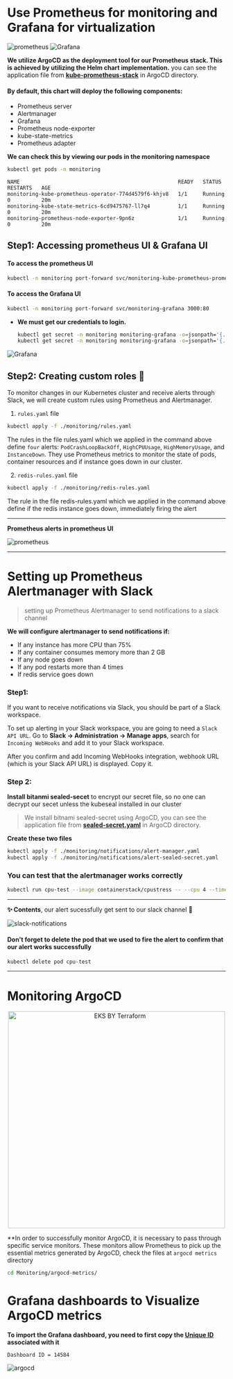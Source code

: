 # Use Prometheus for monitoring and Grafana for virtualization

![prometheus](../images/prometheus-logo.svg)           ![Grafana](../images/grafana-logo.png)

**We utilize ArgoCD as the deployment tool for our Prometheus stack. This is achieved by utilizing the Helm chart implementation.** you can see the application file from **[kube-prometheus-stack](../ArgoCD/app-of-apps/prometheus-stack.yaml)** in ArgoCD directory.

#### By default, this chart will deploy the following components:
- Prometheus server
- Alertmanager
- Grafana
- Prometheus node-exporter
- kube-state-metrics
- Prometheus adapter

**We can check this by viewing our pods in the monitoring namespace**

```bash
kubectl get pods -n monitoring 
```

```
NAME                                                   READY   STATUS    RESTARTS   AGE
monitoring-kube-prometheus-operator-774d4579f6-khjv8   1/1     Running   0          20m
monitoring-kube-state-metrics-6cd9475767-ll7q4         1/1     Running   0          20m
monitoring-prometheus-node-exporter-9pn6z              1/1     Running   0          20m
```
## Step1: Accessing prometheus UI & Grafana UI
#### To access the prometheus UI
  ```bash
  kubectl -n monitoring port-forward svc/monitoring-kube-prometheus-prometheus  9090:9090
  ``` 
#### To access the Grafana UI

  ```bash
  kubectl -n monitoring port-forward svc/monitoring-grafana 3000:80
  ```
- **We must get our credentials to login.**

  ```bash
  kubectl get secret -n monitoring monitoring-grafana -o=jsonpath='{.data.admin-user}' | base64 -d
  kubectl get secret -n monitoring monitoring-grafana -o=jsonpath='{.data.admin-password}' | base64 -d
  ```
![Grafana](../images/grafana-dashboard.png)    

## Step2: Creating custom roles 🚨

To monitor changes in our Kubernetes cluster and receive alerts through Slack, we will create custom rules using Prometheus and Alertmanager. 

1. `rules.yaml` file

```bash
kubectl apply -f ./monitoring/rules.yaml
```
The rules in the file rules.yaml which we applied in the command above define `four` alerts: `PodCrashLoopBackOff`, `HighCPUUsage`, `HighMemoryUsage`, and `InstanceDown`. They use Prometheus metrics to monitor the state of pods, container resources and if instance goes down in our cluster.

2. `redis-rules.yaml` file

```bash
kubectl apply -f ./monitoring/redis-rules.yaml
```
The rule in the file redis-rules.yaml which we applied in the command above define if the redis instance goes down, immediately firing the alert
____
**Prometheus alerts in prometheus UI**

![prometheus](../images/Prometheus.PNG)   

___

# Setting up Prometheus Alertmanager with Slack
> setting up Prometheus Alertmanager to send notifications to a slack channel 

**We will configure alertmanager to send notifications if:**
- If any instance has more CPU than 75%
- If any container consumes memory more than 2 GB
- If any node goes down
- If any pod restarts more than 4 times
- If redis service goes down

### Step1: 

If you want to receive notifications via Slack, you should be part of a Slack workspace.

To set up alerting in your Slack workspace, you are going to need a `Slack API URL`. Go to **Slack -> Administration -> Manage apps**, search for `Incoming WebHooks` and add it to your Slack workspace.

After you confirm and add Incoming WebHooks integration, webhook URL (which is your Slack API URL) is displayed. Copy it.


### Step 2:

**Install bitanmi sealed-secet** to encrypt our secret file, so no one can decrypt our secet unless the kubeseal installed in our cluster

> We install bitnami sealed-secret using ArgoCD, you can see the application file from **[sealed-secret.yaml](../ArgoCD/app-of-apps/sealed-secret.yaml)** in ArgoCD directory.

**Create these two files**

```bash
kubectl apply -f ./monitoring/notifications/alert-manager.yaml
kubectl apply -f ./monitoring/notifications/alert-sealed-secret.yaml
```

### You can test that the alertmanager works correctly 

```bash
kubectl run cpu-test --image containerstack/cpustress -- --cpu 4 --timeout 30s --metrics-brief 
```
___
**✨ Contents**, our alert sucessfully get sent to our slack channel :tada:

![slack-notifications](../images/slack-notifications.PNG) 

#### Don't forget to delete the pod that we used to fire the alert to confirm that our alert works successfully

```bash
kubectl delete pod cpu-test
```
___

# Monitoring ArgoCD

<p align="center">
<img src="../images/monitoring-argocd.jpg" width="500" alt="EKS BY Terraform" />
</p>

**In order to successfully monitor ArgoCD, it is necessary to pass through specific service monitors. These monitors allow Prometheus to pick up the essential metrics generated by ArgoCD, check the files at `argocd metrics` directory

```bash
cd Monitoring/argocd-metrics/
```

# Grafana dashboards to Visualize ArgoCD metrics

**To import the Grafana dashboard, you need to first copy the **[Unique ID](https://grafana.com/grafana/dashboards/14584-argocd/)** associated with it**

```
Dashboard ID = 14584
```
![argocd](../images/grafana-agocd-dashboard.png) 